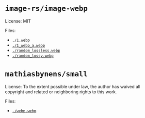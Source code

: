 # `image-rs/image-webp`

License: MIT

Files:
 * [`./1.webp`](https://github.com/image-rs/image-webp/blob/9310d585ab4f6a361326af07fa90201dda963c5f/tests/images/gallery1/1.webp)
 * [`./1_webp_a.webp`](https://github.com/image-rs/image-webp/blob/9310d585ab4f6a361326af07fa90201dda963c5f/tests/images/gallery2/1_webp_a.webp)
 * [`./random_lossless.webp`](https://github.com/image-rs/image-webp/blob/9310d585ab4f6a361326af07fa90201dda963c5f/tests/images/animated/random_lossless.webp)
 * [`./random_lossy.webp`](https://github.com/image-rs/image-webp/blob/9310d585ab4f6a361326af07fa90201dda963c5f/tests/images/animated/random_lossy.webp)

# `mathiasbynens/small`

License: To the extent possible under law, the author has waived all copyright and related or neighboring rights to this work.

Files:
 * [`./webp.webp`](https://github.com/mathiasbynens/small/blob/267b39f682598eebb0dafe7590b1504be79b5cad/webp.webp)
